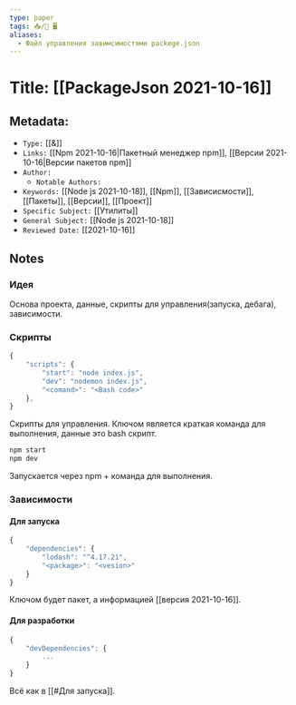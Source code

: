 ```yaml
---
type: paper
tags: 📥️/📜️ 🖥️
aliases:
  - Файл управления завимсимостями packege.json
---
```




# Title: **[[PackageJson 2021-10-16]]**


## Metadata:

- `Type:` [[&]]
- `Links:` [[Npm 2021-10-16|Пакетный менеджер npm]], [[Версии 2021-10-16|Версии пакетов npm]]
- `Author:` 
	- `Notable Authors:` 
- `Keywords:` [[Node js 2021-10-18]], [[Npm]], [[Зависисмости]], [[Пакеты]], [[Версии]], [[Проект]]
- `Specific Subject:` [[Утилиты]]
- `General Subject:` [[Node js 2021-10-18]]
- `Reviewed Date:` [[2021-10-16]]


## Notes

### Идея
Основа проекта, данные, скрипты для управления(запуска, дебага), зависимости.

### Скрипты
```javascript
{
	"scripts": {
		"start": "node index.js",
		"dev": "nodemon index.js",
		"<comand>": "<Bash code>"
	},
}
```
Скрипты для управления. Ключом является краткая команда для выполнения, данные это bash скрипт.

```bash
npm start
npm dev
```
Запускается через npm + команда для выполнения.

### Зависимости
#### Для запуска
```javascript
{
	"dependencies": {
		"lodash": "^4.17.21",
		"<package>": "<vesion>"
	}
}
```
Ключом будет пакет, а информацией [[версия 2021-10-16]].

#### Для разработки
```javascript
{
	"devDependencies": {
		...
	}
}
```
Всё как в [[#Для запуска]].